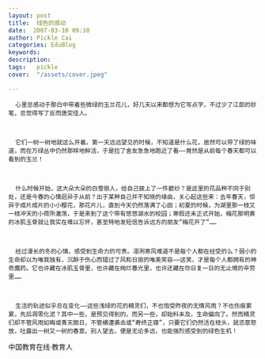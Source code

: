 ```yaml
---
layout: post  
title:  绿色的感动  
date:  2007-03-10 09:10  
author: Pickle Cai  
categories: EduBlog  
keywords: 
description:   
tags:	pickle   
cover:  "/assets/cover.jpeg"  

---  
```

    
      心里总感动于那白中带着些微绿的玉兰花儿，好几天以来都想为它写点字，不过少了江郎的妙笔，总觉得写了反而唐突佳人。



      它们一树一树地就这么开着。第一天远远望见的时候，不知道是什么花，居然可以带了绿的味道，而在万绿丛中仍然那样地鲜活，于是拉了舍友急急地跑近了看——竟然是从前每个春天都可以看到的玉兰！



      什么时候开始，这大朵大朵的白雪丽人，给自己披上了一件碧纱？是这里的花品种不同于别处，还是今春的心情迥异于从前？出于某种自己并不知晓的缘由，关心起这些来：去年春天，惊异于成片成片的小小樱花，那花片儿，直到今天仍然落满了心田；初夏的时候，为湖里那一枝又一枝冲天的小荷所激荡，于是来到了这个带有悠悠湖水的校园；寒假还未正式开始，梅花那明黄的冰肌玉骨就让我实在难以忘怀，甚至特地发短信告诉远方的朋友“梅花开了”……



      经过漫长的冬的心情，感受到生命力的可贵。凛冽寒风难道不是每个人都在经受的么？弱小的生命却以为唯我独有，沉醉于伤心而错过了风和日丽的唯美笑容——这笑，才是每个人都拥有的神奇魔药。它也许藏在冰肌玉骨里，也许藏在绚烂春光里，也许还藏在你日复一日的无止境的辛劳里……



      生活的轨迹似乎总在变化——这些浅绿的花的精灵们，不也饱受昨夜的无情风雨？不也伤痕累累，先后凋零化泥？其中一些，是预见得到的，而另一些，却始料未及，生命偏向了。然而精灵们却不管风雨如晦或青天朗日，不管横遭袭击或“寿终正寝”，只要它们仍然活在枝头，就恣意怒放，吐露出一树又一树的春意。别人望去，便是无论多远，也能强烈感受到的绿色生机！



		    
 中国教育在线·教育人

